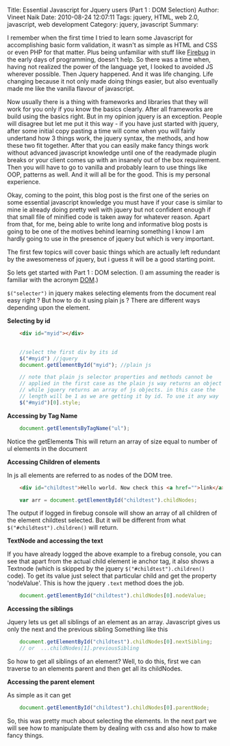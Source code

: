 Title: Essential Javascript for Jquery users (Part 1 : DOM Selection)
Author: Vineet Naik
Date: 2010-08-24 12:07:11
Tags: jquery, HTML, web 2.0, javascript, web development
Category: jquery, javascript
Summary: 

I remember when the first time I tried to learn some Javascript for
accomplishing basic form validation, it wasn't as simple as HTML and
CSS or even PHP for that matter. Plus being unfamiliar with stuff like
[Firebug](https://addons.mozilla.org/en-US/firefox/addon/1843/) in the
early days of programming, doesn't help. So there was a time when,
having not realized the power of the language yet, I looked to avoided
JS wherever possible. Then Jquery happened. And it was life
changing. Life changing because it not only made doing things easier,
but also eventually made me like the vanilla flavour of javascript.

Now usually there is a thing with frameworks and libraries that they
will work for you only if you know the basics clearly. After all
frameworks are build using the basics right. But in my opinion jquery
is an exception. People will disagree but let me put it this way - if
you have just started with jquery, after some initial copy pasting a
time will come when you will fairly undertand how 3 things work, the
jquery syntax, the methods, and how these two fit together. After that
you can easily make fancy things work without advanced javascript
knowledge until one of the readymade plugin breaks or your client
comes up with an insanely out of the box requirement. Then you will
have to go to vanilla and probably learn to use things like OOP,
patterns as well. And it will all be for the good. This is my personal
experience.

Okay, coming to the point, this blog post is the first one of the
series on some essential javascript knowledge you must have if your
case is similar to mine ie already doing pretty well with jquery but
not confident enough if that small file of minified code is taken away
for whatever reason. Apart from that, for me, being able to write long
and informative blog posts is going to be one of the motives behind
learning something I know I am hardly going to use in the presence of
jquery but which is very important.

The first few topics will cover basic things which are actually left
redundant by the awesomeness of jquery, but i guess it will be a good
starting point.

So lets get started with Part 1 : DOM selection. (I am assuming the
reader is familiar with the acronym
[DOM](http://www.w3schools.com/htmldom/default.asp).)

``$("selecter")`` in jquery makes selecting elements from the document
real easy right ? But how to do it using plain js ?  There are
different ways depending upon the element.

**Selecting by id**

```html
    <div id="myid"></div>
```

```javascript
    
    //select the first div by its id
    $("#myid") //jquery
    document.getElementById("myid"); //plain js

    // note that plain js selector properties and methods cannot be
    // applied in the first case as the plain js way returns an object
    // while jquery returns an array of js objects. in this case the
    // length will be 1 as we are getting it by id. To use it any way
    $("#myid")[0].style;
```

**Accessing by Tag Name**

```javascript
    document.getElementsByTagName("ul");
```

Notice the getElement**s** This will return an array of size equal to
number of ul elements in the document

**Accessing Children of elements**

In js all elements are referred to as nodes of the DOM tree.

```html
    <div id="childtest">Hello world. Now check this <a href="">link</a></div>
```

```javascript
    var arr = document.getElementById("childtest").childNodes;
```

The output if logged in firebug console will show an array of all
children of the element childtest selected. But it will be different
from what ``$("#childtest").children()`` will return.

**TextNode and accessing the text**

If you have already logged the above example to a firebug console, you
can see that apart from the actual child element ie anchor tag, it
also shows a Textnode (which is skipped by the jquery
``$("#childtest").children()`` code). To get its value just select
that particular child and get the property 'nodeValue'. This is how
the jquery ``.text`` method does the job.

```javascript
    document.getElementById("childtest").childNodes[0].nodeValue;
```

**Accessing the siblings**

Jquery lets us get all siblings of an element as an array. Javascript
gives us only the next and the previous sibling Something like this

```javascript
    document.getElementById("childtest").childNodes[0].nextSibling; 
    // or  ...childNodes[1].previousSibling
```

So how to get all siblings of an element? Well, to do this, first we
can traverse to an elements parent and then get all its childNodes.

**Accessing the parent element**

As simple as it can get

```javascript
    document.getElementById("childtest").childNodes[0].parentNode;
```

So, this was pretty much about selecting the elements. In the next
part we will see how to manipulate them by dealing with css and also
how to make fancy things.
